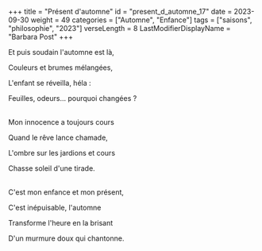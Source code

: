 +++
title = "Présent d'automne"
id = "present_d_automne_17"
date = 2023-09-30
weight = 49
categories = ["Automne", "Enfance"]
tags = ["saisons", "philosophie", "2023"]
verseLength = 8
LastModifierDisplayName = "Barbara Post"
+++

Et puis soudain l'automne est là,

Couleurs et brumes mélangées,

L'enfant se réveilla, héla :

Feuilles, odeurs... pourquoi changées ?

 \
Mon innocence a toujours cours

Quand le rêve lance chamade,

L'ombre sur les jardions et cours

Chasse soleil d'une tirade.

 \
C'est mon enfance et mon présent,

C'est inépuisable, l'automne

Transforme l'heure en la brisant

D'un murmure doux qui chantonne.
